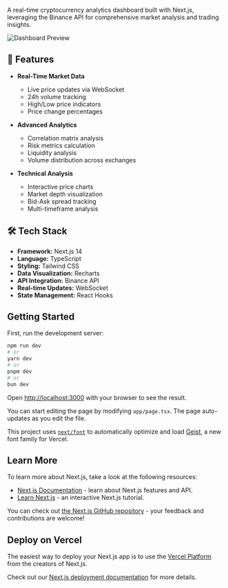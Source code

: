 A real-time cryptocurrency analytics dashboard built with Next.js, leveraging the Binance API for comprehensive market analysis and trading insights.

![Dashboard Preview](./public/dashboard-preview.png)

## 🚀 Features

- **Real-Time Market Data**
  - Live price updates via WebSocket
  - 24h volume tracking
  - High/Low price indicators
  - Price change percentages

- **Advanced Analytics**
  - Correlation matrix analysis
  - Risk metrics calculation
  - Liquidity analysis
  - Volume distribution across exchanges

- **Technical Analysis**
  - Interactive price charts
  - Market depth visualization
  - Bid-Ask spread tracking
  - Multi-timeframe analysis

## 🛠️ Tech Stack

- **Framework:** Next.js 14
- **Language:** TypeScript
- **Styling:** Tailwind CSS
- **Data Visualization:** Recharts
- **API Integration:** Binance API
- **Real-time Updates:** WebSocket
- **State Management:** React Hooks


## Getting Started

First, run the development server:

```bash
npm run dev
# or
yarn dev
# or
pnpm dev
# or
bun dev
```

Open [http://localhost:3000](http://localhost:3000) with your browser to see the result.

You can start editing the page by modifying `app/page.tsx`. The page auto-updates as you edit the file.

This project uses [`next/font`](https://nextjs.org/docs/app/building-your-application/optimizing/fonts) to automatically optimize and load [Geist](https://vercel.com/font), a new font family for Vercel.

## Learn More

To learn more about Next.js, take a look at the following resources:

- [Next.js Documentation](https://nextjs.org/docs) - learn about Next.js features and API.
- [Learn Next.js](https://nextjs.org/learn) - an interactive Next.js tutorial.

You can check out [the Next.js GitHub repository](https://github.com/vercel/next.js) - your feedback and contributions are welcome!

## Deploy on Vercel

The easiest way to deploy your Next.js app is to use the [Vercel Platform](https://vercel.com/new?utm_medium=default-template&filter=next.js&utm_source=create-next-app&utm_campaign=create-next-app-readme) from the creators of Next.js.

Check out our [Next.js deployment documentation](https://nextjs.org/docs/app/building-your-application/deploying) for more details.
